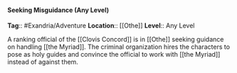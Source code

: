 #### Seeking Misguidance (Any Level)
**Tag**:: #Exandria/Adventure
**Location**:: [[Othe]]
**Level**:: Any Level

 A ranking official of the [[Clovis Concord]] is in [[Othe]] seeking guidance on handling [[the Myriad]]. The criminal organization hires the characters to pose as holy guides and convince the official to work with [[the Myriad]] instead of against them.
